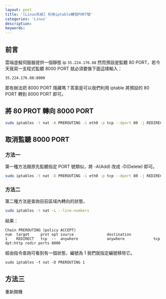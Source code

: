 ```yaml
---
layout: post
title: '[Linux系統] 利用iptable轉發PORT號'
categories: 'Linux'
description: 
keywords:
---
```

## 前言
雲端虛擬伺服器提供一個靜態 ip `35.224.176.88` 然而預設是監聽 80 PORT，若今天我寫一支程式監聽 8000 PORT 就必須要像下面這樣輸入：

```
35.224.176.88:8000
```

那有辦法把 8000 PORT 隱藏嗎？答案是可以我們利用 iptable 將預設的 80 PORT 轉到 8000 PORT 即可。

## 將 80 PROT 轉向 8000 PORT

```bash
sudo iptables -t nat -A PREROUTING -i eth0 -p tcp --dport 80 -j REDIRECT --to-port 8000
```


## 取消監聽 8000 PORT

### 方法一
第一種方法跟原先監聽指定 PORT 號類似，將 -A(Add) 改成 -D(Delete) 即可。 

```bash
sudo iptables -t nat -D PREROUTING -i eth0 -p tcp --dport 80 -j REDIRECT --to-port 8000
```

### 方法二
第二種方法是查詢目前區域內轉向的狀態，

```bash
sudo iptables -t nat -L --line-numbers
```

結果：
```
Chain PREROUTING (policy ACCEPT)
num  target     prot opt source               destination         
1    REDIRECT   tcp  --  anywhere             anywhere             tcp dpt:http redir ports 8000
```

經由指令查詢可看到有一個狀態，編號為 1 我們就指定編號移除它。

```bbash
sudo iptables -t nat -D PREROUTING 1
```

## 方法三
重新開機
